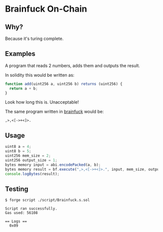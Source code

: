 # Brainfuck On-Chain

## Why?

Because it's turing complete.

## Examples

A program that reads 2 numbers, adds them and outputs the result.

In solidity this would be written as:

```js
function add(uint256 a, uint256 b) returns (uint256) {
  return a + b;
}
```

Look how long this is. Unacceptable!

The same program written in [brainfuck](https://en.wikipedia.org/wiki/Brainfuck) would be:

```brainfuck
,>,<[->+<]>.
```

## Usage

```js
uint8 a = 4;
uint8 b = 5;
uint256 mem_size = 2;
uint256 output_size = 1;
bytes memory input = abi.encodePacked(a, b);
bytes memory result = bf.execute(",>,<[->+<]>.", input, mem_size, output_size);
console.logBytes(result);
```

## Testing

```
$ forge script ./script/Brainfuck.s.sol

Script ran successfully.
Gas used: 56108

== Logs ==
  0x09
```
